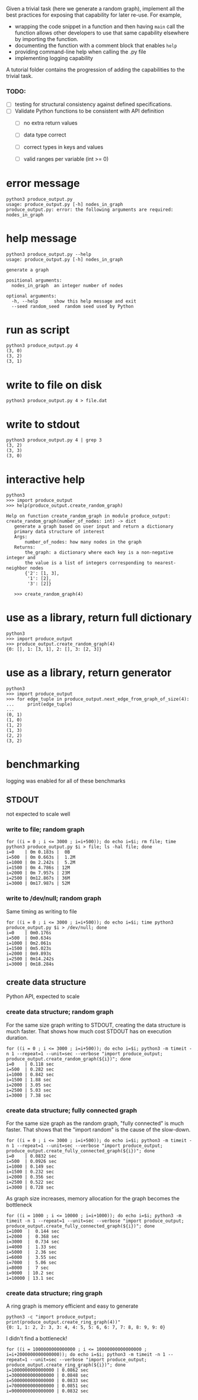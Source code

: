 Given a trivial task (here we generate a random graph), implement all the best practices for exposing that capability for later re-use. For example, 
* wrapping the code snippet in a function and then having `main` call the function allows other developers to use that same capability elsewhere by importing the function. 
* documenting the function with a comment block that enables `help`
* providing command-line help when calling the .py file
* implementing logging capability 

A tutorial folder contains the progression of adding the capabilities to the trivial task.

### TODO: 

- [ ] testing for structural consistency against defined specifications.
- [ ] Validate Python functions to be consistent with API definition
   - [ ] no extra return values
   - [ ] data type correct
   - [ ] correct types in keys and values
   - [ ] valid ranges per variable (int >= 0)


# error message

    python3 produce_output.py
    usage: produce_output.py [-h] nodes_in_graph
    produce_output.py: error: the following arguments are required: nodes_in_graph

# help message

    python3 produce_output.py --help
    usage: produce_output.py [-h] nodes_in_graph

    generate a graph

    positional arguments:
      nodes_in_graph  an integer number of nodes

    optional arguments:
      -h, --help      show this help message and exit
      --seed random_seed  random seed used by Python

# run as script

    python3 produce_output.py 4
    (3, 0)
    (3, 2)
    (3, 1)

# write to file on disk

    python3 produce_output.py 4 > file.dat

# write to stdout

    python3 produce_output.py 4 | grep 3
    (3, 2)
    (3, 3)
    (3, 0)

# interactive help

    python3
    >>> import produce_output
    >>> help(produce_output.create_random_graph)

    Help on function create_random_graph in module produce_output:
    create_random_graph(number_of_nodes: int) -> dict
       generate a graph based on user input and return a dictionary
       primary data structure of interest
       Args:
           number_of_nodes: how many nodes in the graph
       Returns:
           the_graph: a dictionary where each key is a non-negative integer and
           the value is a list of integers corresponding to nearest-neighbor nodes
           {'2': [1, 3],
            '1': [2],
            '3': [2]}

       >>> create_random_graph(4)


# use as a library, return full dictionary

    python3
    >>> import produce_output
    >>> produce_output.create_random_graph(4)
    {0: [], 1: [3, 1], 2: [], 3: [2, 3]}

# use as a library, return generator

    python3
    >>> import produce_output
    >>> for edge_tuple in produce_output.next_edge_from_graph_of_size(4):
    ...     print(edge_tuple)
    ...
    (0, 1)
    (1, 0)
    (1, 2)
    (1, 3)
    (2, 2)
    (3, 2)


# benchmarking
logging was enabled for all of these benchmarks
## STDOUT
not expected to scale well
### write to file; random graph

    for ((i = 0 ; i <= 3000 ; i=i+500)); do echo i=$i; rm file; time python3 produce_output.py $i > file; ls -hal file; done
    i=0    | 0m 0.183s |  0B
    i=500  | 0m 0.663s |  1.2M
    i=1000 | 0m 2.242s |  5.2M
    i=1500 | 0m 4.786s | 12M
    i=2000 | 0m 7.957s | 23M
    i=2500 | 0m12.867s | 36M
    i=3000 | 0m17.987s | 52M

### write to /dev/null; random graph

Same timing as writing to file

    for ((i = 0 ; i <= 3000 ; i=i+500)); do echo i=$i; time python3 produce_output.py $i > /dev/null; done
    i=0    | 0m0.176s
    i=500  | 0m0.634s
    i=1000 | 0m2.061s
    i=1500 | 0m5.023s
    i=2000 | 0m9.893s
    i=2500 | 0m14.242s
    i=3000 | 0m18.284s

## create data structure
Python API, expected to scale
### create data structure; random graph

For the same size graph writing to STDOUT, creating the data structure is much faster.
That shows how much cost STDOUT has on execution duration.

    for ((i = 0 ; i <= 3000 ; i=i+500)); do echo i=$i; python3 -m timeit -n 1 --repeat=1 --unit=sec --verbose "import produce_output; produce_output.create_random_graph(${i})"; done
    i=0    | 0.118 sec
    i=500  | 0.282 sec
    i=1000 | 0.842 sec
    i=1500 | 1.88 sec
    i=2000 | 3.05 sec
    i=2500 | 5.03 sec
    i=3000 | 7.38 sec

### create data structure; fully connected graph

For the same size graph as the random graph, "fully connected" is much faster.
That shows that the "import random" is the cause of the slow-down.

    for ((i = 0 ; i <= 3000 ; i=i+500)); do echo i=$i; python3 -m timeit -n 1 --repeat=1 --unit=sec --verbose "import produce_output; produce_output.create_fully_connected_graph(${i})"; done
    i=0    | 0.0832 sec
    i=500  | 0.0926 sec
    i=1000 | 0.149 sec
    i=1500 | 0.232 sec
    i=2000 | 0.356 sec
    i=2500 | 0.522 sec
    i=3000 | 0.728 sec

As graph size increases, memory allocation for the graph becomes the bottleneck

    for ((i = 1000 ; i <= 10000 ; i=i+1000)); do echo i=$i; python3 -m timeit -n 1 --repeat=1 --unit=sec --verbose "import produce_output; produce_output.create_fully_connected_graph(${i})"; done
    i=1000  |  0.144 sec
    i=2000  |  0.368 sec
    i=3000  |  0.734 sec
    i=4000  |  1.33 sec
    i=5000  |  2.36 sec
    i=6000  |  3.55 sec
    i=7000  |  5.06 sec
    i=8000  |  7 sec
    i=9000  | 10.2 sec
    i=10000 | 13.1 sec

### create data structure; ring graph

A ring graph is memory efficient and easy to generate

    python3 -c "import produce_output; print(produce_output.create_ring_graph(4))"
    {0: 1, 1: 2, 2: 3, 3: 4, 4: 5, 5: 6, 6: 7, 7: 8, 8: 9, 9: 0}

I didn't find a bottleneck!

    for ((i = 1000000000000000 ; i <= 10000000000000000 ; i=i+2000000000000000)); do echo i=$i; python3 -m timeit -n 1 --repeat=1 --unit=sec --verbose "import produce_output; produce_output.create_ring_graph(${i})"; done
    i=1000000000000000 | 0.0862 sec
    i=3000000000000000 | 0.0848 sec
    i=5000000000000000 | 0.0833 sec
    i=7000000000000000 | 0.0851 sec
    i=9000000000000000 | 0.0832 sec
